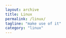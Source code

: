 ```yaml
---
layout: archive
title: Linux
permalink: /linux/
tagline: "make use of it"
category: "linux"
---
```

